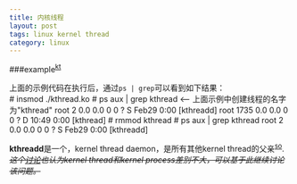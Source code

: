 ```yaml
---
title: 内核线程
layout: post
tags: linux kernel thread
category: linux
---
```


###example<sup>[kt]</sup>

<script src="https://gist.github.com/1946789.js"> </script>

上面的示例代码在执行后，通过`ps | grep`可以看到如下结果：  
    # insmod ./kthread.ko
    # ps aux | grep kthread         <-- 上面示例中创建线程的名字为"kthread"
    root         2  0.0  0.0      0     0 ?        S    Feb29   0:00 [kthreadd]
    root      1735  0.0  0.0      0     0 ?        D    10:49   0:00 [kthread]
    # rmmod kthread
    # ps aux | grep kthread
    root         2  0.0  0.0      0     0 ?        S    Feb29   0:00 [kthreadd]

**kthreadd**是一个，kernel thread daemon，是所有其他kernel thread的父亲<sup>[so](http://stackoverflow.com/a/4167208/264035)</sup>.  
<del>*这个[讨论][sx]也认为kernel thread和kernel process差别不大，可以基于此继续讨论该问题。*</del>

[kt]: http://kerneltrap.org/node/20903 "example code"
[sx]: http://unix.stackexchange.com/questions/31595/are-kernel-threads-really-kernel-processes "Are kernel threads really kernel processes?"
